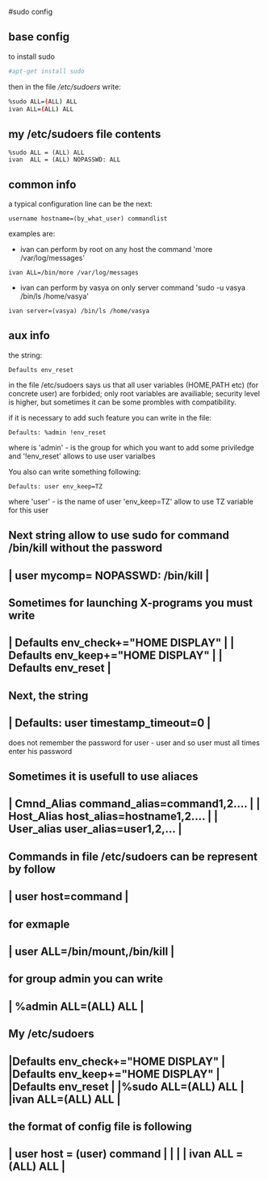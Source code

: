 #sudo config

## base config
to install sudo
```sh
#apt-get install sudo 
```

then in the file */etc/sudoers* write:
```sh
%sudo ALL=(ALL) ALL 
ivan ALL=(ALL) ALL    
```

 
## my /etc/sudoers file contents
```
%sudo ALL = (ALL) ALL 
ivan  ALL = (ALL) NOPASSWD: ALL  
```


## common info
a typical configuration line can be the next:
```
username hostname=(by_what_user) commandlist  
```

examples are:
- ivan can perform by root on any host the command 'more /var/log/messages'
```
ivan ALL=/bin/more /var/log/messages
```

- ivan can perform by vasya on only server command 'sudo -u vasya /bin/ls /home/vasya'
```
ivan server=(vasya) /bin/ls /home/vasya       
```


## aux info
the string:
```
Defaults env_reset 
```
in the file /etc/sudoers says us
that all user variables (HOME,PATH etc) (for concrete user) are forbided;
only root variables are availiable;
security level is higher, 
but sometimes it can be some prombles with compatibility.

if it is necessary to add such feature you can write in the file:
```
Defaults: %admin !env_reset 
```
where is 'admin' - is the group for which you want to add some priviledge
and '!env_reset' allows to use user varialbes

You also can write something following:
```
Defaults: user env_keep=TZ 
```
where 'user' - is the name of user
'env_keep=TZ' allow to use TZ variable for this user


 Next string allow to use sudo for command /bin/kill without the password
 ------------------------------------------------------------------------
 | user mycomp= NOPASSWD: /bin/kill 					|
 ------------------------------------------------------------------------
 Sometimes for launching X-programs you must write
 ------------------------------------------------------------------------
 | Defaults env_check+="HOME DISPLAY"  					|
 | Defaults env_keep+="HOME DISPLAY"   					|
 | Defaults env_reset                  					|
 ------------------------------------------------------------------------

 Next, the string 
 ------------------------------------------------------------------------
 | Defaults: user timestamp_timeout=0 					|
 ------------------------------------------------------------------------
 does not remember the password for user - user
 and so user must all times enter his password

 Sometimes it is usefull to use aliaces
 ------------------------------------------------------------------------
 | Cmnd_Alias command_alias=command1,2.... 				|
 | Host_Alias host_alias=hostname1,2....   				|
 | User_alias user_alias=user1,2,...       				|
 ------------------------------------------------------------------------
 
 Commands in file /etc/sudoers can be represent by follow
 ------------------------------------------------------------------------
 | user host=command        						|
 ------------------------------------------------------------------------
 for exmaple
 ------------------------------------------------------------------------
 | user ALL=/bin/mount,/bin/kill    					|
 ------------------------------------------------------------------------ 
 for group admin you can write
 ------------------------------------------------------------------------
 | %admin ALL=(ALL) ALL           					|
 ------------------------------------------------------------------------
 
 My /etc/sudoers
 ------------------------------------------------------------------------
 |Defaults env_check+="HOME DISPLAY"       				|
 |Defaults env_keep+="HOME DISPLAY"        				|
 |Defaults env_reset                       				|
 |%sudo ALL=(ALL) ALL                      				|
 |ivan ALL=(ALL) ALL                       				|
 ------------------------------------------------------------------------

 the format of config file is following
 ------------------------------------------------------------------------
 | user	host = (user)	command						|
 |									|
 | ivan	ALL  = (ALL)    ALL						|
 ------------------------------------------------------------------------
